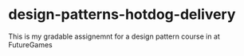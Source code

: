 # design-patterns-hotdog-delivery
This is my gradable assignemnt for a design pattern course in at FutureGames
